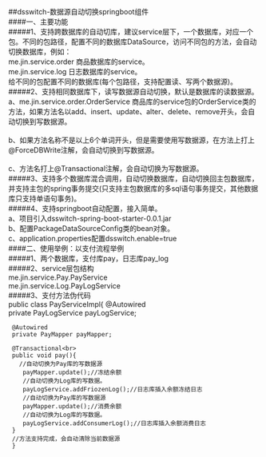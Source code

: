 ##dsswitch-数据源自动切换springboot组件<br>
####一、主要功能<br>
#####1、支持跨数据库的自动切库，建议service层下，一个数据库，对应一个包。不同的包路径，配置不同的数据库DataSource，访问不同包的方法，会自动切换数据库，例如：<br>
     me.jin.service.order     商品数据库的service。  <br>
     me.jin.service.log       日志数据库的service。<br>
     给不同的包配置不同的数据库(每个包路径，支持配置读、写两个数据源)。<br>
#####2、支持相同数据库下，读写数据源自动切换，默认是数据库的读数据源。<br>
     a、me.jin.service.order.OrderService     商品库的service包的OrderService类的方法，如果方法名以add、insert、update、alter、delete、remove开头，会自动切换到写数据源。<br>  
     b、如果方法名称不是以上6个单词开头，但是需要使用写数据源，在方法上打上@ForceDBWrite注解，会自动切换到写数据源。<br>  
     c、方法名打上@Transactional注解，会自动切换为写数据源。<br>
#####3、支持多个数据库混合调用，自动切换数据库，自动切换回主包数据库，并支持主包的spring事务提交(只支持主包数据库的多sql语句事务提交，其他数据库只支持单语句事务)。<br>
#####4、支持springboot自动配置，接入简单。<br>
     a、项目引入dsswitch-spring-boot-starter-0.0.1.jar<br>
     b、配置PackageDataSourceConfig类的bean对象。<br>
     c、application.properties配置dsswitch.enable=true<br>
####二、使用举例：以支付流程举例<br>
#####1、两个数据库，支付库pay，日志库pay_log<br>
#####2、service层包结构<br>
     me.jin.service.Pay.PayService<br>
     me.jin.service.Log.PayLogService<br>
#####3、支付方法伪代码<br>
     public class PayServiceImpl{
     @Autowired<br>
     private PayLogService payLogService;
     
     @Autowired
     private PayMapper payMapper;
     
     @Transactional<br>
     public void pay(){
       //自动切换为Pay库的写数据源
        payMapper.update();//冻结余额
        //自动切换为Log库的写数据。
        payLogService.addFriozenLog();//日志库插入余额冻结日志
        //自动切换为Pay库的写数据源
        payMapper.update();//消费余额
        //自动切换为Log库的写数据。
        payLogService.addConsumerLog();//日志库插入余额消费日志
     }
     //方法支持完成，会自动清除当前数据源
     }
      
     